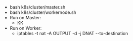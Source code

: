 - bash k8s/cluster/master.sh
- bash k8s/cluster/workernode.sh
- Run on Master:
  - KK
- Run on Worker:
  - iptables -t nat -A OUTPUT -d <Private IP of master node> -j DNAT --to-destination <Public IP of master node>
